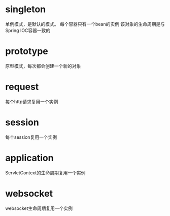 # singleton 
单例模式，是默认的模式。
每个容器只有一个bean的实例
该对象的生命周期是与Spring IOC容器一致的

# prototype
原型模式，每次都会创建一个新的对象

# request
每个http请求复用一个实例

# session
每个session复用一个实例

# application
ServletContext的生命周期复用一个实例

# websocket 
websocket生命周期复用一个实例